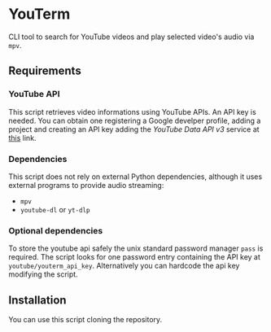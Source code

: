# YouTerm
CLI tool to search for YouTube videos and play selected video's audio via
`mpv`.

## Requirements
### YouTube API
This script retrieves video informations using YouTube APIs. An API key is
needed. You can obtain one registering a Google develper profile, adding a
project and creating an API key adding the *YouTube Data API v3* service at
[this](https://console.cloud.google.com/apis/dashboard) link.
### Dependencies
This script does not rely on external Python dependencies, although it uses
external programs to provide audio streaming:
* `mpv`
* `youtube-dl` or `yt-dlp`
### Optional dependencies
To store the youtube api safely the unix standard password manager `pass` is
required. The script looks for one password entry containing the API key at
`youtube/youterm_api_key`. Alternatively you can hardcode the api key modifying
the script.

## Installation
You can use this script cloning the repository.
